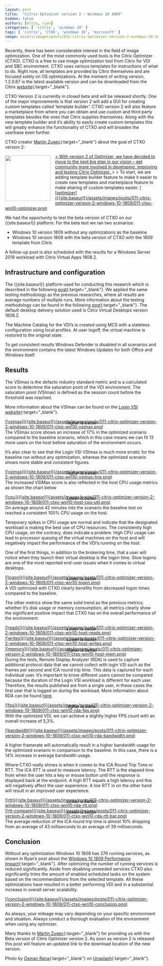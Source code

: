 ```yaml
---
layout: post
title:  "Citrix Optimizer version 2 – Windows 10 1809"
hidden: false
authors: [eltjo, ryan]
categories: [ 'citrix', 'windows 10' ]
tags: [ 'citrix', 'CTXO', 'windows 10', 'microsoft' ]
image: assets/images/posts/011-citrix-optimizer-version-2-windows-10-1809/011-ctxo-win10-feature-image.png
---
```

Recently, there has been considerable interest in the field of image optimization. One of the most commonly used tools is the Citrix Optimizer (CTXO). CTXO is a free to use image optimization tool from Citrix for VDI and SBC environment. CTXO uses various templates for instructions of what to do. Right now, all templates are provided by Citrix themselves and are focused solely on OS optimizations. At the moment of writing version, 1.2.0.67 is the latest available version and can be downloaded from the Citrix [website](https://support.citrix.com/article/CTX224676){:target="_blank"}.


CTXO Version 2 is currently in closed beta and will be released shortly. One of the major improvements is that version 2 will add a GUI for creating custom templates called ‘template builder’. CTXO version 2 will also feature a marketplace from where you can obtain and use custom and third party templates besides the ones that Citrix supplies themselves. Along with the new template builder and it’s ability to easily create custom templates this will greatly enhance the functionality of CTXO and will broaden the userbase even further.

CTXO creator [Martin Zugec](https://twitter.com/martinzugec){:target="_blank"} about the goal of CTXO version 2:

<a href="{{site.baseurl}}/assets/images/posts/004-office-2019-performance-impact/004-office2019-vsi-avg-appstat-bar-ind.png" data-lightbox="app-start-detail-compare">
> <img style="width: 150px; float: left; margin-right: 15px; margin-top: 5px" src="{{site.baseurl}}/assets/images/posts/011-citrix-optimizer-version-2-windows-10-1809/011-ctxo-win10-martin-zugec.png"/> With version 2 of Optimizer, we have decided to move to the next big step in our vision – get community more involved in developing, improving and testing Citrix Optimizer. 
</a>
>
> To start, we are adding template builder feature to make it easier to create new templates and marketplace feature to make sharing of custom templates easier.

<a href="{{site.baseurl}}/assets/images/posts/011-citrix-optimizer-version-2-windows-10-1809/011-ctxo-win10-optimizer.png" data-lightbox="optimizer">
![optimizer]({{site.baseurl}}/assets/images/posts/011-citrix-optimizer-version-2-windows-10-1809/011-ctxo-win10-optimizer.png)
</a>

We had the opportunity to test the beta version of CTXO on our {{site.baseurl}} platform. For the beta test we ran two scenarios:

  * Windows 10 version 1809 without any optimizations as the baseline
  * Windows 10 version 1809 with the beta version of CTXO with the 1809 template from Citrix

A follow-up post is also scheduled with the results for a Windows Server 2019 workload with Citrix Virtual Apps 1808.2.

## Infrastructure and configuration
The {{site.baseurl}} platform used for conducting this research which is described in the following [post]({{site.baseurl}}/architecture-and-hardware-setup-overview-2018){:target="_blank"}. We applied the same testing methodology as the previous researches, where all results are average numbers of multiple runs. More information about the testing methodology can be found in the following [post]({{site.baseurl}}/insight-in-the-testing-methodology){:target="_blank"}. The default desktop delivery solution used is Citrix Virtual Desktops version 1808.2.

The Machine Catalog for the VDI’s is created using MCS with a stateless configuration using local profiles. At user logoff, the virtual machine is restored to the original state.

To get consistent results Windows Defender is disabled in all scenarios and the environment contains the latest Windows Updates for both Office and Windows itself.

## Results
The VSImax is the defacto industry standard metric and is a calculated score to determine the saturation point of the VDI environment. The saturation point (VSImax) is defined as the session count before the threshold was reached.

More information about the VSImax can be found on the [Login VSI website](https://www.loginvsi.com/blog-alias/login-vsi/481-calculating-maximum-virtual-desktop-capacity-vsimax-explained){:target="_blank"}.

<a href="{{site.baseurl}}/assets/images/posts/011-citrix-optimizer-version-2-windows-10-1809/011-ctxo-win10-vsimax.png" data-lightbox="vsimax">
![vsimax]({{site.baseurl}}/assets/images/posts/011-citrix-optimizer-version-2-windows-10-1809/011-ctxo-win10-vsimax.png)
</a>
<p align="center" style="margin-top: -30px;" >
  <i>Higher is better</i>
</p>

The VSImax score shows an increase of 17% in the optimized scenario compared to the baseline scenario, which in this case means we can fit 13 more users on the host before saturation of the environment occurs.

It’s also clear to see that the Login VSI VSImax is much more erratic for the baseline run without any optimization, whereas the optimized scenario shows more stable and consistent figures.

<a href="{{site.baseurl}}/assets/images/posts/011-citrix-optimizer-version-2-windows-10-1809/011-ctxo-win10-vsimax-line.png" data-lightbox="vsimax">
![vsimax]({{site.baseurl}}/assets/images/posts/011-citrix-optimizer-version-2-windows-10-1809/011-ctxo-win10-vsimax-line.png)
</a>
<p align="center" style="margin-top: -30px;" >
  <i>Higher is better</i>
</p>

The increased VSIMax score is also reflected in the host CPU usage metrics as shown the chart below

<a href="{{site.baseurl}}/assets/images/posts/011-citrix-optimizer-version-2-windows-10-1809/011-ctxo-win10-host-cpu-util.png" data-lightbox="cpu">
![cpu]({{site.baseurl}}/assets/images/posts/011-citrix-optimizer-version-2-windows-10-1809/011-ctxo-win10-host-cpu-util.png)
</a>
<p align="center" style="margin-top: -30px;" >
  <i>Lower is better</i>
</p>

On average around 42 minutes into the scenario the baseline test on reached a consistent 100% CPU usage on the host.

Temporary spikes in CPU usage are normal and indicate that the designated workload is making the best use of CPU resources. The consistently high CPU usage, on the contrary, does indicate a problem. High CPU usage can lead to processor queuing of the virtual machines on the host and will negatively impact the performance of the VDI’s running on the host.

One of the first things, in addition to the brokering time, that a user will notice when they launch their virtual desktop is the logon time. Slow logons are one of the most reported end-user issues when it comes to virtual desktops.

<a href="{{site.baseurl}}/assets/images/posts/011-citrix-optimizer-version-2-windows-10-1809/011-ctxo-win10-logon.png" data-lightbox="logon">
![logon]({{site.baseurl}}/assets/images/posts/011-citrix-optimizer-version-2-windows-10-1809/011-ctxo-win10-logon.png)
</a>
<p align="center" style="margin-top: -30px;" >
  <i>Lower is better</i>
</p>

A VDI optimized with CTXO clearly benefits from decreased logon times compared to the baseline.

The other metrics show the same solid trend as the previous metrics; whether it’s disk usage or memory consumption, all metrics clearly show the significant positive impact that CTXO has on the overall performance of the environment.

<a href="{{site.baseurl}}/assets/images/posts/011-citrix-optimizer-version-2-windows-10-1809/011-ctxo-win10-host-reads.png" data-lightbox="reads">
![reads]({{site.baseurl}}/assets/images/posts/011-citrix-optimizer-version-2-windows-10-1809/011-ctxo-win10-host-reads.png)
</a>
<p align="center" style="margin-top: -30px;" >
  <i>Lower is better</i>
</p>

<a href="{{site.baseurl}}/assets/images/posts/011-citrix-optimizer-version-2-windows-10-1809/011-ctxo-win10-host-writes.png" data-lightbox="writes">
![writes]({{site.baseurl}}/assets/images/posts/011-citrix-optimizer-version-2-windows-10-1809/011-ctxo-win10-host-writes.png)
</a>
<p align="center" style="margin-top: -30px;" >
  <i>Lower is better</i>
</p>

<a href="{{site.baseurl}}/assets/images/posts/011-citrix-optimizer-version-2-windows-10-1809/011-ctxo-win10-host-mem.png" data-lightbox="memory">
![memory]({{site.baseurl}}/assets/images/posts/011-citrix-optimizer-version-2-windows-10-1809/011-ctxo-win10-host-mem.png)
</a>
<p align="center" style="margin-top: -30px;" >
  <i>Higher is better</i>
</p>

During the tests, Remote Display Analyzer (RDA) is used to capture additional protocol data that we cannot collect with login VSI such as the frames per second and ICA round trip time. This data is captured for each individual user. It’s important to know different users cannot be compared because the duration of the Login VSI workload is different for each user. Therefore, the results published are from a single user, in these cases the first user that is logged on during the workload. More information about RDA can be found [here](https://www.rdanalyzer.com).

<a href="{{site.baseurl}}/assets/images/posts/011-citrix-optimizer-version-2-windows-10-1809/011-ctxo-win10-rda-fps.png" data-lightbox="fps">
![fps]({{site.baseurl}}/assets/images/posts/011-citrix-optimizer-version-2-windows-10-1809/011-ctxo-win10-rda-fps.png)
</a>
<p align="center" style="margin-top: -30px;" >
  <i>Higher is better</i>
</p>

With the optimized VDI, we can achieve a slightly higher FPS count with an overall increase of 5,3%.

<a href="{{site.baseurl}}/assets/images/posts/011-citrix-optimizer-version-2-windows-10-1809/011-ctxo-win10-rda-bandwidth.png" data-lightbox="bandwidth">
![bandwidth]({{site.baseurl}}/assets/images/posts/011-citrix-optimizer-version-2-windows-10-1809/011-ctxo-win10-rda-bandwidth.png)
</a>

A higher framerate will automatically result in a higher bandwidth usage for the optimized scenario in comparison to the baseline. In this case, there is a 14% increase in average bandwidth usage.

Where CTXO really shines is when it comes to the ICA Round Trip Time or RTT. The ICA RTT is used to measure latency. The RTT is the elapsed time from when the user hits a key or mouse button until the response is displayed back at the endpoint. A high RTT equals a high latency and this will negatively affect the user experience. A low RTT in on the other hand will result in an improved user experience.

<a href="{{site.baseurl}}/assets/images/posts/011-citrix-optimizer-version-2-windows-10-1809/011-ctxo-win10-rda-rtt.png" data-lightbox="rtt">
![rtt]({{site.baseurl}}/assets/images/posts/011-citrix-optimizer-version-2-windows-10-1809/011-ctxo-win10-rda-rtt.png)
</a>
<p align="center" style="margin-top: -30px;" >
  <i>Lower is better</i>
</p>

<a href="{{site.baseurl}}/assets/images/posts/011-citrix-optimizer-version-2-windows-10-1809/011-ctxo-win10-rda-rtt-bar.png" data-lightbox="rtt-compare">
![rtt-compare]({{site.baseurl}}/assets/images/posts/011-citrix-optimizer-version-2-windows-10-1809/011-ctxo-win10-rda-rtt-bar.png)
</a>
<p align="center" style="margin-top: -30px;" >
  <i>Lower is better</i>
</p>

The average reduction of the ICA round trip time is almost 10% dropping from an average of 43 milliseconds to an average of 39 milliseconds.

## Conclusion
Without any optimization Windows 10 1809 has 276 running services, as shown in Ryan’s post about the [Windows 10 1809 Performance Impact]({{site.baseurl}}/windows-10-1809-performance-impact){:target="_blank"}. After optimizing the number of running services is reduced significantly. Aside from disabling unneeded services CTXO also significantly trims the amount of enabled scheduled tasks on the system based on the recommendations from the selected template. All these optimizations have resulted in a better performing VDI and in a substantial increase in overall server scalability.

<a href="{{site.baseurl}}/assets/images/posts/011-citrix-optimizer-version-2-windows-10-1809/011-ctxo-win10-conclusion.png" data-lightbox="conclusion">
![conclusion]({{site.baseurl}}/assets/images/posts/011-citrix-optimizer-version-2-windows-10-1809/011-ctxo-win10-conclusion.png)
</a>

As always, your mileage may vary depending on your specific environment and situation. Always conduct a thorough evaluation of the environment when using any optimizer.

Many thanks to [Martin Zugec](https://twitter.com/martinzugec){:target="_blank"} for providing us with the Beta version of Citrix Optimizer version 2. As soon as version 2 is released this post will feature an updated link to the download location of the new version.

Photo by [Osman Rana](https://unsplash.com/photos/G7VN8NadjO0?utm_source=unsplash&utm_medium=referral&utm_content=creditCopyText){:target="_blank"} on [Unsplash](https://unsplash.com/search/photos/speed?utm_source=unsplash&utm_medium=referral&utm_content=creditCopyText){:target="_blank"}.
